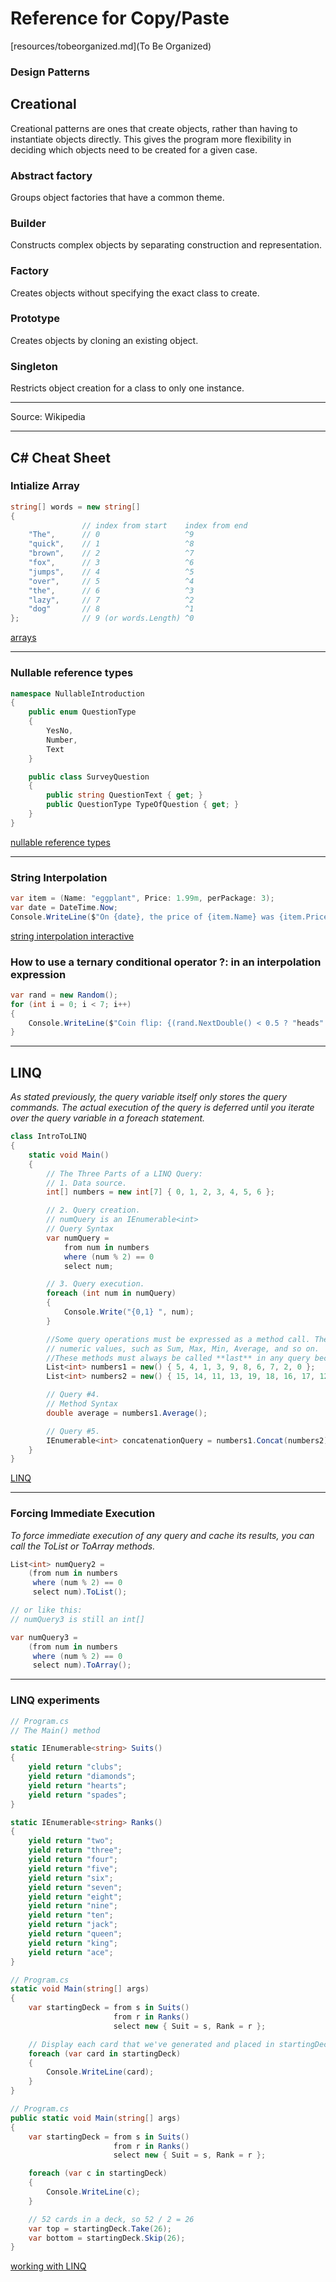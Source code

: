 # Reference for Copy/Paste

[resources/tobeorganized.md](To Be Organized)


### Design Patterns
## Creational
Creational patterns are ones that create objects, rather than having to instantiate objects directly. This gives the program more flexibility in deciding which objects need to be created for a given case.

### Abstract factory 
Groups object factories that have a common theme.

### Builder 
Constructs complex objects by separating construction and representation.

### Factory 
Creates objects without specifying the exact class to create.

### Prototype 
Creates objects by cloning an existing object.

### Singleton 
Restricts object creation for a class to only one instance.

---
Source: Wikipedia

---
## C# Cheat Sheet

### Intialize Array
```csharp
string[] words = new string[]
{
                // index from start    index from end
    "The",      // 0                   ^9
    "quick",    // 1                   ^8
    "brown",    // 2                   ^7
    "fox",      // 3                   ^6
    "jumps",    // 4                   ^5
    "over",     // 5                   ^4
    "the",      // 6                   ^3
    "lazy",     // 7                   ^2
    "dog"       // 8                   ^1
};              // 9 (or words.Length) ^0
```
[arrays][def]

[def]: https://learn.microsoft.com/en-us/dotnet/csharp/tutorials/ranges-indexes
---

### Nullable reference types
```csharp
namespace NullableIntroduction
{
    public enum QuestionType
    {
        YesNo,
        Number,
        Text
    }

    public class SurveyQuestion
    {
        public string QuestionText { get; }
        public QuestionType TypeOfQuestion { get; }
    }
}
```
[nullable reference types][def2]

[def2]: https://learn.microsoft.com/en-us/dotnet/csharp/tutorials/nullable-reference-types

---
### String Interpolation
```csharp
var item = (Name: "eggplant", Price: 1.99m, perPackage: 3);
var date = DateTime.Now;
Console.WriteLine($"On {date}, the price of {item.Name} was {item.Price} per {item.perPackage} items.");
```
[string interpolation interactive][def3]



[def3]: https://learn.microsoft.com/en-us/dotnet/csharp/tutorials/exploration/interpolated-strings?tutorial-step=2

### How to use a ternary conditional operator ?: in an interpolation expression
```csharp
var rand = new Random();
for (int i = 0; i < 7; i++)
{
    Console.WriteLine($"Coin flip: {(rand.NextDouble() < 0.5 ? "heads" : "tails")}");
}
```
---
## LINQ
*As stated previously, the query variable itself only stores the query commands. The actual execution of the query is deferred until you iterate over the query variable in a foreach statement.*
```csharp
class IntroToLINQ
{
    static void Main()
    {
        // The Three Parts of a LINQ Query:
        // 1. Data source.
        int[] numbers = new int[7] { 0, 1, 2, 3, 4, 5, 6 };

        // 2. Query creation.
        // numQuery is an IEnumerable<int>
        // Query Syntax
        var numQuery =
            from num in numbers
            where (num % 2) == 0
            select num;

        // 3. Query execution.
        foreach (int num in numQuery)
        {
            Console.Write("{0,1} ", num);
        }

        //Some query operations must be expressed as a method call. The most common such methods are those that return singleton 
        // numeric values, such as Sum, Max, Min, Average, and so on. 
        //These methods must always be called **last** in any query because they represent only a single value and cannot serve as the source for an additional query operation.
        List<int> numbers1 = new() { 5, 4, 1, 3, 9, 8, 6, 7, 2, 0 };
        List<int> numbers2 = new() { 15, 14, 11, 13, 19, 18, 16, 17, 12, 10 };

        // Query #4. 
        // Method Syntax
        double average = numbers1.Average();

        // Query #5.
        IEnumerable<int> concatenationQuery = numbers1.Concat(numbers2);
    }
}
```
[LINQ][def4]

[def4]: https://learn.microsoft.com/en-us/dotnet/csharp/programming-guide/concepts/linq/introduction-to-linq-queries
---
### Forcing Immediate Execution
*To force immediate execution of any query and cache its results, you can call the ToList or ToArray methods.*
```csharp
List<int> numQuery2 =
    (from num in numbers
     where (num % 2) == 0
     select num).ToList();

// or like this:
// numQuery3 is still an int[]

var numQuery3 =
    (from num in numbers
     where (num % 2) == 0
     select num).ToArray();
```
---
### LINQ experiments
```csharp
// Program.cs
// The Main() method

static IEnumerable<string> Suits()
{
    yield return "clubs";
    yield return "diamonds";
    yield return "hearts";
    yield return "spades";
}

static IEnumerable<string> Ranks()
{
    yield return "two";
    yield return "three";
    yield return "four";
    yield return "five";
    yield return "six";
    yield return "seven";
    yield return "eight";
    yield return "nine";
    yield return "ten";
    yield return "jack";
    yield return "queen";
    yield return "king";
    yield return "ace";
}

// Program.cs
static void Main(string[] args)
{
    var startingDeck = from s in Suits()
                       from r in Ranks()
                       select new { Suit = s, Rank = r };

    // Display each card that we've generated and placed in startingDeck in the console
    foreach (var card in startingDeck)
    {
        Console.WriteLine(card);
    }
}

// Program.cs
public static void Main(string[] args)
{
    var startingDeck = from s in Suits()
                       from r in Ranks()
                       select new { Suit = s, Rank = r };

    foreach (var c in startingDeck)
    {
        Console.WriteLine(c);
    }

    // 52 cards in a deck, so 52 / 2 = 26
    var top = startingDeck.Take(26);
    var bottom = startingDeck.Skip(26);
}


```


[working with LINQ](https://learn.microsoft.com/en-us/dotnet/csharp/tutorials/working-with-linq)
